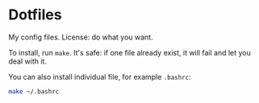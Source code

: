 # Dotfiles

My config files. License: do what you want.

To install, run `make`. It's safe: if one file already exist, it will fail and
let you deal with it.

You can also install individual file, for example `.bashrc`:

```bash
make ~/.bashrc
```
